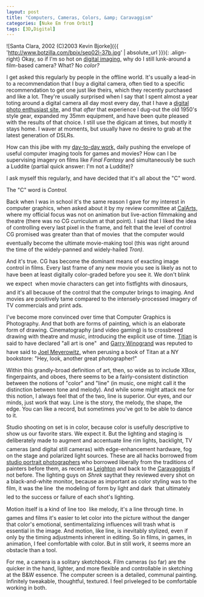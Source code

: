 ```yaml
---
layout: post
title: "Computers, Cameras, Colors, &amp; Caravaggism"
categories: [Nuke Em from Orbit]
tags: [3D,Digital]
---
```



![Santa Clara, 2002 (C)2003 Kevin Bjorke]({{ 'http://www.botzilla.com/bpix/sep02l-37b.jpg' | absolute_url }}){: .align-right}
Okay, so if I'm so hot on <a href="http://www.cgshaders.org/">digital imaging,</a> why do I still lunk-around a film-based camera? What? No <i>color?</i>

I get asked this regularly by people in the offline world. It's usually a lead-in to  a recommendation that I buy a digital camera, often tied to a specific recommendation to get one just like theirs, which they recently purchased and like a lot. They're usually surprised when I say that I spent almost a year toting around a digital camera all day most every day, that I have a <a href="/photo/G1links.html">digital photo enthusiast site,</a> and that <i>after</i> that experience I dug-out the old 1950's style gear, expanded my 35mm equipment, and have been quite pleased with the results of that choice. I still use the digicam at times, but mostly it stays home. I waver at moments, but usually have no desire to grab at the latest generation of DSLRs.

How can this jibe with my <a href="http://developer.nvidia.com/">day-to-day work,</a> daily pushing the envelope of useful computer imaging tools for games and movies? How can I be supervising imagery on films like <i>Final Fantasy</i> and simultaneously be such a Luddite (partial quick answer: I'm not a Luddite)?

I ask myself this regularly, and have decided that it's all about the "C" word.

<!--more-->
The "C" word is <i>Control.</i>

Back when I was in school it's the same reason I gave for my interest in computer graphics, when asked about it by my review committee at <a href="http://www.calarts.edu">CalArts,</a> where my official focus was not on animation but live-action filmmaking and theatre (there was no CG curriculum at that point). I said that I liked the idea of controlling every last pixel in the frame, and felt that the level of control CG promised was greater than that of movies &#151; that the computer would eventually become the ultimate movie-making tool (this was right around the time of the widely-panned and widely-hailed <i>Tron).</i>

And it's true. CG has become the dominant means of exacting image control in films. Every last frame of any new movie you see is likely as not to have been at least digitally color-graded before you see it. We don't blink &#151; we expect &#151; when movie characters can get into fistfights with dinosaurs, and it's all because of the control that the computer brings to imaging. And movies are positively tame compared to the intensely-processed imagery of TV commercials and print ads.

I've become more convinced over time that Computer Graphics is Photography. And that both are forms of painting, which is an elaborate form of drawing. Cinematography (and video gaming) is to crossbreed drawing with theatre and music, introducing the explicit use of time. <a href="http://images.google.com/images?q=titian&hl=en&lr=&ie=UTF-8&sa=N&tab=wi">Titian</a> is said to have declared "all art is one" &#151; and <a href="http://images.google.com/images?hl=en&lr=&ie=ISO-8859-1&q=garry+winogrand">Garry Winogrand</a> was reputed to have said to <a href="http://www.joelmeyerowitz.com/">Joel Meyerowitz,</a> when perusing a book of Titan at a NY bookstore: "Hey, look, another great photographer!"

Within this grandly-broad definition of art, then, so wide as to include XBox, fingerpaints, and oboes,  there seems to be a fairly-consistent distinction between the notions of "color" and "line" (in music, one might call it the distinction between tone and melody). And while some might attack me for this notion, I always feel that of the two, line is superior. Our eyes, and our minds, just work that way. Line is the story, the melody, the shape, the edge. You can like a record, but sometimes you've got to be able to dance to it.

Studio shooting on set is in color, because color is usefully descriptive to show us our favorite stars. We expect it. But the lighting and staging is deliberately made to augment and accentuate line &#151; rim lights, backlight, TV cameras (and digital still cameras) with edge-enhancement hardware, fog on the stage and polarized light sources. These are all hacks borrowed from <a href="http://www.thescreamonline.com/photo/photo06-01/mortensen/">studio portrait photographers</a> who borrowed liberally from the traditions of painters before them, as recent as <a href="http://images.google.com/images?hl=en&lr=&ie=ISO-8859-1&q=leighton">Leighton</a> and back to the <a href="http://images.google.com/images?hl=en&lr=&ie=ISO-8859-1&q=caravaggio">Caravaggists</a> if not before. The lighting guys on <i>Shrek</i> saythat they reviewed every shot on a black-and-white monitor, because as important as color styling was to the film, it was the line &#151; the modeling of form by light and dark &#151; that ultimately led to the success or failure of each shot's lighting.

Motion itself is a kind of line too &#151; like melody, it's a line through time. In games and films it's easier to let color into the picture without the danger that color's emotional, sentimentalizing influences will trash what is essential in the image. And motion, like line, is inevitably stylized, even if only by the timing adjustments inherent in editing. So in films, in games, in animation, I feel comfortable with color. But in still work, it seems more an obstacle than a tool.

For me, a camera is a solitary sketchbook. Film cameras (so far) are the quicker in the hand, lighter, and more flexible and controllable in sketching at the B&amp;W essence. The computer screen is a detailed, communal painting. Infinitely tweakable, thoughtful, textured. I feel priveleged to be comfortable working in both.
